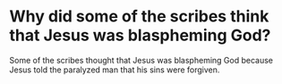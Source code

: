 # Why did some of the scribes think that Jesus was blaspheming God?

Some of the scribes thought that Jesus was blaspheming God because Jesus told the paralyzed man that his sins were forgiven.
